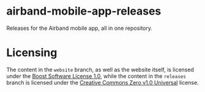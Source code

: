 # airband-mobile-app-releases
Releases for the Airband mobile app, all in one repository.

# Licensing
The content in the ```website``` branch, as well as the website itself, is licensed under the [Boost Software License 1.0](https://github.com/Zachinquarantine/airband-mobile-app-releases/blob/website/LICENSE), while the content in the ```releases``` branch is licensed under the [Creative Commons Zero v1.0 Universal](https://github.com/Zachinquarantine/airband-mobile-app-releases/blob/releases/LICENSE) license.
